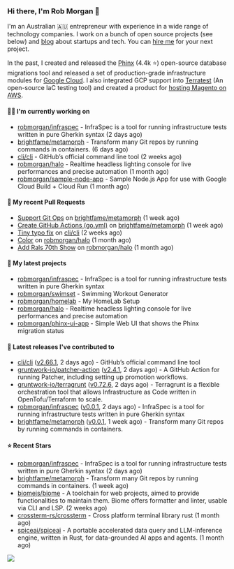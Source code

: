 ### Hi there, I'm Rob Morgan 👋

I'm an Australian 🇦🇺 entrepreneur with experience in a wide range of technology companies. I work on a bunch of
open source projects (see below) and [blog](https://robmorgan.id.au/) about startups and tech. You can [hire me](https://robmorgan.id.au/work-with-me/)
for your next project.

In the past, I created and released the [Phinx](https://github.com/cakephp/phinx) (4.4k ⭐️) open-source database migrations tool
and released a set of production-grade infrastructure modules for [Google Cloud](https://cloud.google.com/blog/products/devops-sre/deploying-a-production-grade-helm-release-on-gke-with-terraform).
I also integrated GCP support into [Terratest](https://github.com/gruntwork-io/terratest) (An open-source IaC testing tool) and created a product for [hosting Magento on AWS](https://github.com/magecloudkit/magecloudkit).

#### 👨‍💻 I'm currently working on

- [robmorgan/infraspec](https://github.com/robmorgan/infraspec) - InfraSpec is a tool for running infrastructure tests written in pure Gherkin syntax (2 days ago)
- [brightfame/metamorph](https://github.com/brightfame/metamorph) - Transform many Git repos by running commands in containers. (6 days ago)
- [cli/cli](https://github.com/cli/cli) - GitHub’s official command line tool (2 weeks ago)
- [robmorgan/halo](https://github.com/robmorgan/halo) - Realtime headless lighting console for live performances and precise automation (1 month ago)
- [robmorgan/sample-node-app](https://github.com/robmorgan/sample-node-app) - Sample Node.js App for use with Google Cloud Build &#43; Cloud Run (1 month ago)

#### 🔨 My recent Pull Requests

- [Support Git Ops](https://github.com/brightfame/metamorph/pull/2) on [brightfame/metamorph](https://github.com/brightfame/metamorph) (1 week ago)
- [Create GitHub Actions (go.yml)](https://github.com/brightfame/metamorph/pull/1) on [brightfame/metamorph](https://github.com/brightfame/metamorph) (1 week ago)
- [Tiny typo fix](https://github.com/cli/cli/pull/10265) on [cli/cli](https://github.com/cli/cli) (2 weeks ago)
- [Color](https://github.com/robmorgan/halo/pull/7) on [robmorgan/halo](https://github.com/robmorgan/halo) (1 month ago)
- [Add Rals 70th Show](https://github.com/robmorgan/halo/pull/6) on [robmorgan/halo](https://github.com/robmorgan/halo) (1 month ago)

#### 🌱 My latest projects

- [robmorgan/infraspec](https://github.com/robmorgan/infraspec) - InfraSpec is a tool for running infrastructure tests written in pure Gherkin syntax
- [robmorgan/swimset](https://github.com/robmorgan/swimset) - Swimming Workout Generator
- [robmorgan/homelab](https://github.com/robmorgan/homelab) - My HomeLab Setup
- [robmorgan/halo](https://github.com/robmorgan/halo) - Realtime headless lighting console for live performances and precise automation
- [robmorgan/phinx-ui-app](https://github.com/robmorgan/phinx-ui-app) - Simple Web UI that shows the Phinx migration status

#### 🚀 Latest releases I've contributed to

- [cli/cli](https://github.com/cli/cli) ([v2.66.1](https://github.com/cli/cli/releases/tag/v2.66.1), 2 days ago) - GitHub’s official command line tool
- [gruntwork-io/patcher-action](https://github.com/gruntwork-io/patcher-action) ([v2.4.1](https://github.com/gruntwork-io/patcher-action/releases/tag/v2.4.1), 2 days ago) - A GitHub Action for running Patcher, including setting up promotion workflows.
- [gruntwork-io/terragrunt](https://github.com/gruntwork-io/terragrunt) ([v0.72.6](https://github.com/gruntwork-io/terragrunt/releases/tag/v0.72.6), 2 days ago) - Terragrunt is a flexible orchestration tool that allows Infrastructure as Code written in OpenTofu/Terraform to scale.
- [robmorgan/infraspec](https://github.com/robmorgan/infraspec) ([v0.0.1](https://github.com/robmorgan/infraspec/releases/tag/v0.0.1), 2 days ago) - InfraSpec is a tool for running infrastructure tests written in pure Gherkin syntax
- [brightfame/metamorph](https://github.com/brightfame/metamorph) ([v0.0.1](https://github.com/brightfame/metamorph/releases/tag/v0.0.1), 1 week ago) - Transform many Git repos by running commands in containers.

#### ⭐ Recent Stars

- [robmorgan/infraspec](https://github.com/robmorgan/infraspec) - InfraSpec is a tool for running infrastructure tests written in pure Gherkin syntax (2 days ago)
- [brightfame/metamorph](https://github.com/brightfame/metamorph) - Transform many Git repos by running commands in containers. (1 week ago)
- [biomejs/biome](https://github.com/biomejs/biome) - A toolchain for web projects, aimed to provide functionalities to maintain them. Biome offers formatter and linter, usable via CLI and LSP. (2 weeks ago)
- [crossterm-rs/crossterm](https://github.com/crossterm-rs/crossterm) - Cross platform terminal library rust (1 month ago)
- [spiceai/spiceai](https://github.com/spiceai/spiceai) - A portable accelerated data query and LLM-inference engine, written in Rust, for data-grounded AI apps and agents. (1 month ago)

![](https://github-readme-stats.vercel.app/api?username=robmorgan&theme=vision-friendly-dark&hide_border=false&include_all_commits=true&count_private=true)
